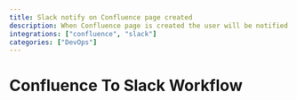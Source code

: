 ```yaml
---
title: Slack notify on Confluence page created
description: When Confluence page is created the user will be notified on Slack
integrations: ["confluence", "slack"]
categories: ["DevOps"]
---
```



# Confluence To Slack Workflow 


